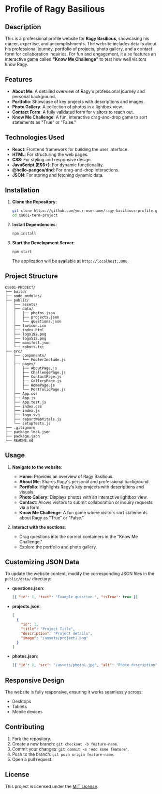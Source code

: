 # **Profile of Ragy Basilious**

## **Description**

This is a professional profile website for **Ragy Basilious**, showcasing his career, expertise, and accomplishments. The website includes details about his professional journey, portfolio of projects, photo gallery, and a contact form for collaboration inquiries. For fun and engagement, it also features an interactive game called **"Know Me Challenge"** to test how well visitors know Ragy.

## **Features**

- **About Me**: A detailed overview of Ragy's professional journey and personal background.
- **Portfolio**: Showcase of key projects with descriptions and images.
- **Photo Gallery**: A collection of photos in a lightbox view.
- **Contact Form**: A fully validated form for visitors to reach out.
- **Know Me Challenge**: A fun, interactive drag-and-drop game to sort statements as "True" or "False."

## **Technologies Used**

- **React**: Frontend framework for building the user interface.
- **HTML**: For structuring the web pages.
- **CSS**: For styling and responsive design.
- **JavaScript (ES6+)**: For dynamic functionality.
- **@hello-pangea/dnd**: For drag-and-drop interactions.
- **JSON**: For storing and fetching dynamic data.

## **Installation**

1. **Clone the Repository**:

   ```bash
   git clone https://github.com/your-username/ragy-basilious-profile.git
   cd cs601-term-project
   ```

2. **Install Dependencies**:

   ```bash
   npm install
   ```

3. **Start the Development Server**:
   ```bash
   npm start
   ```
   The application will be available at `http://localhost:3000`.

## **Project Structure**

```
CS601-PROJECT/
├── build/
├── node_modules/
├── public/
│   ├── assets/
│   ├── data/
│   │   ├── photos.json
│   │   ├── projects.json
│   │   └── questions.json
│   ├── favicon.ico
│   ├── index.html
│   ├── logo192.png
│   ├── logo512.png
│   ├── manifest.json
│   └── robots.txt
├── src/
│   ├── components/
│   │   └── FooterInclude.js
│   ├── pages/
│   │   ├── AboutPage.js
│   │   ├── ChallengePage.js
│   │   ├── ContactPage.js
│   │   ├── GalleryPage.js
│   │   ├── HomePage.js
│   │   └── PortfolioPage.js
│   ├── App.css
│   ├── App.js
│   ├── App.test.js
│   ├── index.css
│   ├── index.js
│   ├── logo.svg
│   ├── reportWebVitals.js
│   └── setupTests.js
├── .gitignore
├── package-lock.json
├── package.json
└── README.md
```

## **Usage**

1. **Navigate to the website**:

   - **Home**: Provides an overview of Ragy Basilious.
   - **About Me**: Shares Ragy's personal and professional background.
   - **Portfolio**: Highlights Ragy's key projects with descriptions and visuals.
   - **Photo Gallery**: Displays photos with an interactive lightbox view.
   - **Contact**: Allows visitors to submit collaboration or inquiry requests via a form.
   - **Know Me Challenge**: A fun game where visitors sort statements about Ragy as "True" or "False."

2. **Interact with the sections**:
   - Drag questions into the correct containers in the "Know Me Challenge."
   - Explore the portfolio and photo gallery.

## **Customizing JSON Data**

To update the website content, modify the corresponding JSON files in the `public/data/` directory:

- **questions.json**:

  ```json
  [{ "id": 1, "text": "Example question.", "isTrue": true }]
  ```

- **projects.json**:

  ```json
  [
    {
      "id": 1,
      "title": "Project Title",
      "description": "Project details",
      "image": "/assets/project1.png"
    }
  ]
  ```

- **photos.json**:
  ```json
  [{ "id": 1, "src": "/assets/photo1.jpg", "alt": "Photo description" }]
  ```

## **Responsive Design**

The website is fully responsive, ensuring it works seamlessly across:

- Desktops
- Tablets
- Mobile devices

## **Contributing**

1. Fork the repository.
2. Create a new branch: `git checkout -b feature-name`.
3. Commit your changes: `git commit -m 'Add some feature'`.
4. Push to the branch: `git push origin feature-name`.
5. Open a pull request.

## **License**

This project is licensed under the [MIT License](LICENSE).
